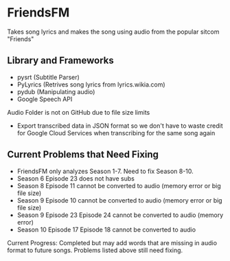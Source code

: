 # FriendsFM
Takes song lyrics and makes the song using audio from the popular sitcom "Friends"

## Library and Frameworks
- pysrt (Subtitle Parser)
- PyLyrics (Retrives song lyrics from lyrics.wikia.com)
- pydub (Manipulating audio)
- Google Speech API

Audio Folder is not on GitHub due to file size limits

- Export transcribed data in JSON format so we don't have to waste credit for Google Cloud Services when transcribing for the same song again

## Current Problems that Need Fixing
- FriendsFM only analyzes Season 1-7. Need to fix Season 8-10.
- Season 6 Episode 23 does not have subs
- Season 8 Episode 11 cannot be converted to audio (memory error or big file size)
- Season 9 Episode 10 cannot be converted to audio (memory error or big file size)
- Season 9 Episode 23 Episode 24 cannot be converted to audio (memory error)
- Season 10 Episode 17 Episode 18 cannot be converted to audio

Current Progress: Completed but may add words that are missing in audio format to future songs. Problems listed above still need fixing.
